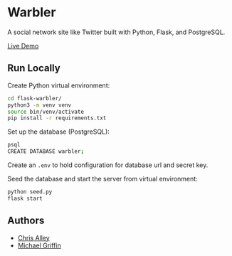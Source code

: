 # Warbler

A social network site like Twitter built with Python, Flask, and PostgreSQL.

[Live Demo](https://cpa-warbler.onrender.com/)

## Run Locally

Create Python virtual environment:
```sh
cd flask-warbler/
python3 -m venv venv
source bin/venv/activate
pip install -r requirements.txt
```

Set up the database (PostgreSQL):
```sh
psql
CREATE DATABASE warbler;
```

Create an `.env` to hold configuration for database url and secret key.

Seed the database and start the server from virtual environment:
```sh
python seed.py
flask start
```

## Authors

- [Chris Alley](https://github.com/cp-alley)
- [Michael Griffin](https://github.com/michael-griffin)
